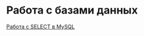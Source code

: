 # Работа с базами данных

[Работа с SELECT в MySQL](https://docs.google.com/spreadsheets/d/1J-O-Q_oXOIW3JeAFenTLSdnUXsjx9b0IKmXZIwtLjuM/edit?usp=sharing)
